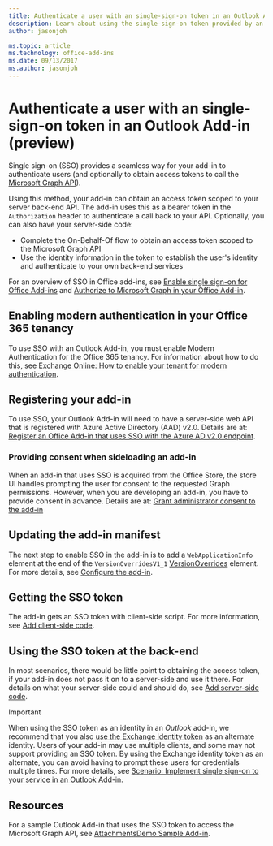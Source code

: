 ```yaml
---
title: Authenticate a user with an single-sign-on token in an Outlook Add-in | Microsoft Docs
description: Learn about using the single-sign-on token provided by an Outlook Add-in to implement SSO with your service.
author: jasonjoh

ms.topic: article
ms.technology: office-add-ins
ms.date: 09/13/2017
ms.author: jasonjoh
---
```


# Authenticate a user with an single-sign-on token in an Outlook Add-in (preview)

Single sign-on (SSO) provides a seamless way for your add-in to authenticate users (and optionally to obtain access tokens to call the [Microsoft Graph API](https://developer.microsoft.com/en-us/graph/docs/concepts/overview)). 

Using this method, your add-in can obtain an access token scoped to your server back-end API. The add-in uses this as a bearer token in the `Authorization` header to authenticate a call back to your API. Optionally, you can also have your server-side code:

- Complete the On-Behalf-Of flow to obtain an access token scoped to the Microsoft Graph API
- Use the identity information in the token to establish the user's identity and authenticate to your own back-end services

For an overview of SSO in Office add-ins, see [Enable single sign-on for Office Add-ins](https://docs.microsoft.com/en-us/office/dev/add-ins/develop/sso-in-office-add-ins) and [Authorize to Microsoft Graph in your Office Add-in](https://docs.microsoft.com/en-us/office/dev/add-ins/develop/authorize-to-microsoft-graph). 

## Enabling modern authentication in your Office 365 tenancy

To use SSO with an Outlook Add-in, you must enable Modern Authentication for the Office 365 tenancy. For information about how to do this, see [Exchange Online: How to enable your tenant for modern authentication](https://social.technet.microsoft.com/wiki/contents/articles/32711.exchange-online-how-to-enable-your-tenant-for-modern-authentication.aspx).

## Registering your add-in

To use SSO, your Outlook Add-in will need to have a server-side web API that is registered with Azure Active Directory (AAD) v2.0. Details are at: [Register an Office Add-in that uses SSO with the Azure AD v2.0 endpoint](https://docs.microsoft.com/en-us/office/dev/add-ins/develop/register-sso-add-in-aad-v2).

### Providing consent when sideloading an add-in

When an add-in that uses SSO is acquired from the Office Store, the store UI handles prompting the user for consent to the requested Graph permissions. However, when you are developing an add-in, you have to provide consent in advance. Details are at: [Grant administrator consent to the add-in](https://docs.microsoft.com/en-us/office/dev/add-ins/develop/grant-admin-consent-to-an-add-in)

## Updating the add-in manifest

The next step to enable SSO in the add-in is to add a `WebApplicationInfo` element at the end of the `VersionOverridesV1_1` [VersionOverrides](https://dev.office.com/reference/add-ins/manifest/versionoverrides?product=outlook) element. For more details, see [Configure the add-in](https://docs.microsoft.com/en-us/office/dev/add-ins/develop/sso-in-office-add-ins#configure-the-add-in). 

## Getting the SSO token

The add-in gets an SSO token with client-side script. For more information, see [Add client-side code](https://docs.microsoft.com/en-us/office/dev/add-ins/develop/sso-in-office-add-ins#add-client-side-code).

## Using the SSO token at the back-end

In most scenarios, there would be little point to obtaining the access token, if your add-in does not pass it on to a server-side and use it there. For details on what your server-side could and should do, see [Add server-side code](https://docs.microsoft.com/en-us/office/dev/add-ins/develop/sso-in-office-add-ins#add-server-side-code).

> [!IMPORTANT]
> When using the SSO token as an identity in an *Outlook* add-in, we recommend that you also [use the Exchange identity token](authenticate-a-user-with-an-identity-token.md) as an alternate identity. Users of your add-in may use multiple clients, and some may not support providing an SSO token. By using the Exchange identity token as an alternate, you can avoid having to prompt these users for credentials multiple times. For more details, see [Scenario: Implement single sign-on to your service in an Outlook Add-in](implement-sso-in-outlook-add-in.md).

## Resources

For a sample Outlook Add-in that uses the SSO token to access the Microsoft Graph API, see [AttachmentsDemo Sample Add-in](https://github.com/OfficeDev/outlook-add-in-attachments-demo).
